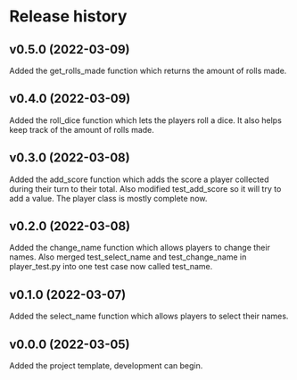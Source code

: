 Release history
========================
v0.5.0 (2022-03-09)
------------------------
Added the get_rolls_made function which returns the amount of rolls made.

v0.4.0 (2022-03-09)
------------------------
Added the roll_dice function which lets the players roll a dice.
It also helps keep track of the amount of rolls made.

v0.3.0 (2022-03-08)
------------------------
Added the add_score function which adds the score a player collected during
their turn to their total. Also modified test_add_score so it will try to
add a value. The player class is mostly complete now.

v0.2.0 (2022-03-08)
------------------------
Added the change_name function which allows players to change their names.
Also merged test_select_name and test_change_name in player_test.py into
one test case now called test_name.

v0.1.0 (2022-03-07)
------------------------
Added the select_name function which allows players to select their names.

v0.0.0 (2022-03-05)
------------------------

Added the project template, development can begin.
